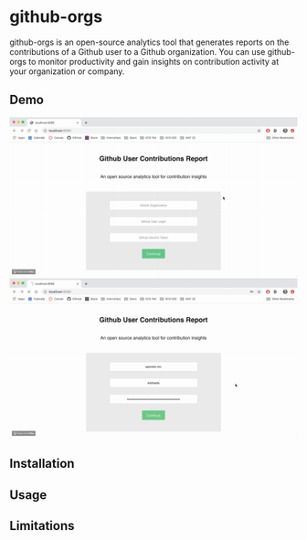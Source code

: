 # github-orgs
github-orgs is an open-source analytics tool that generates reports on the contributions of a Github user to a Github organization. You can use github-orgs to monitor productivity and gain insights on contribution activity at your organization or company.  

## Demo
![](demo1.gif)
![](demo2.gif)


## Installation

## Usage

## Limitations
